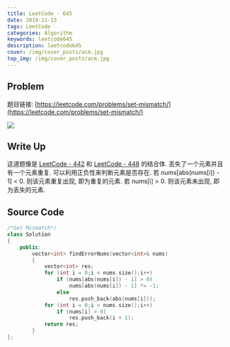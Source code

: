 ```yaml
---
title: LeetCode - 645
date: 2019-11-13
tags: LeetCode
categories: Algorithm
keywords: leetcode645
description: leetcode645
cover: /img/cover_posts/acm.jpg
top_img: /img/cover_posts/acm.jpg
---
```

## Problem

题目链接: [https://leetcode.com/problems/set-mismatch/](https://leetcode.com/problems/set-mismatch/)

![](/img/img_posts/leetcode645.png)

## Write Up

这道题像是 [LeetCode - 442](https://leetcode.com/problems/find-all-duplicates-in-an-array/) 和 [LeetCode - 448](https://leetcode.com/problems/find-all-numbers-disappeared-in-an-array/) 的结合体.
丢失了一个元素并且有一个元素重复.
可以利用正负性来判断元素是否存在.
若 nums[abs(nums[i]) - 1] < 0.
则该元素重复出现, 即为重复的元素.
若 nums[i] > 0.
则该元素未出现, 即为丢失的元素.

## Source Code

``` c++
/*Set Mismatch*/
class Solution
{
	public:
		vector<int> findErrorNums(vector<int>& nums)
		{
			vector<int> res;
			for (int i = 0;i < nums.size();i++)
				if (nums[abs(nums[i]) - 1] > 0)
					nums[abs(nums[i]) - 1] *= -1;
				else
					res.push_back(abs(nums[i]));
			for (int i = 0;i < nums.size();i++)
				if (nums[i] > 0)
					res.push_back(i + 1);
			return res;
		}
};
```
